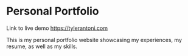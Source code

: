 # Personal Portfolio 

Link to live demo https://tylerantoni.com

This is my personal portfolio website showcasing my experiences, my resume, as well as my skills.


